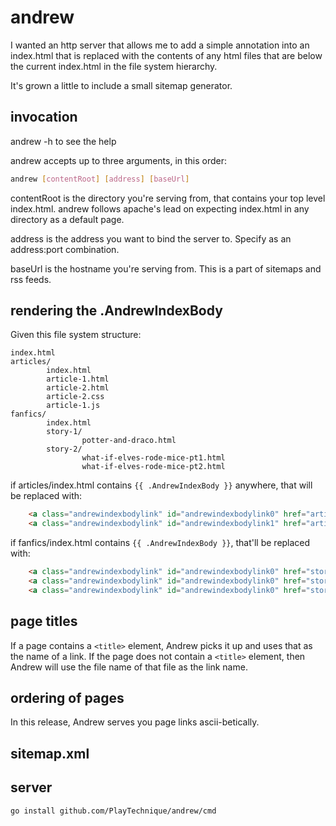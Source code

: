 # andrew

I wanted an http server that allows me to add a simple annotation into an index.html that is replaced
with the contents of any html files that are below the current index.html in the file system hierarchy.

It's grown a little to include a small sitemap generator.  

## invocation
andrew -h to see the help

andrew accepts up to three arguments, in this order:
```bash
andrew [contentRoot] [address] [baseUrl]
```
contentRoot is the directory you're serving from, that contains your top level index.html. andrew follows
apache's lead on expecting index.html in any directory as a default page.

address is the address you want to bind the server to. Specify as an address:port combination.

baseUrl is the hostname you're serving from. This is a part of sitemaps and rss feeds.


## rendering the .AndrewIndexBody
Given this file system structure:
```text
index.html
articles/
        index.html
        article-1.html
        article-2.html
        article-2.css
        article-1.js
fanfics/
        index.html
        story-1/
                potter-and-draco.html
        story-2/
                what-if-elves-rode-mice-pt1.html
                what-if-elves-rode-mice-pt2.html
```

if articles/index.html contains `{{ .AndrewIndexBody }}` anywhere, that will be replaced with:

```html
    <a class="andrewindexbodylink" id="andrewindexbodylink0" href="article-1.html">article 1</a>
    <a class="andrewindexbodylink" id="andrewindexbodylink1" href="article-2.html">article 2</a>
```

if fanfics/index.html contains `{{ .AndrewIndexBody }}`, that'll be replaced with:

```html
    <a class="andrewindexbodylink" id="andrewindexbodylink0" href="story-1/potter-and-draco.html">Potter and Draco</a>
    <a class="andrewindexbodylink" id="andrewindexbodylink0" href="story-2/what-if-elves-rode-mice-pt1.html">what-if-elves-rode-mice-pt1.html</a>
    <a class="andrewindexbodylink" id="andrewindexbodylink0" href="story-2/what-if-elves-rode-mice-pt1.html">what-if-elves-rode-mice-pt2.html</a>
```

## page titles
If a page contains a `<title>` element, Andrew picks it up and uses that as the name of a link.
If the page does not contain a `<title>` element, then Andrew will use the file name of that file as the link name.

## ordering of pages
In this release, Andrew serves you page links ascii-betically.

## sitemap.xml

## server
`go install github.com/PlayTechnique/andrew/cmd`
